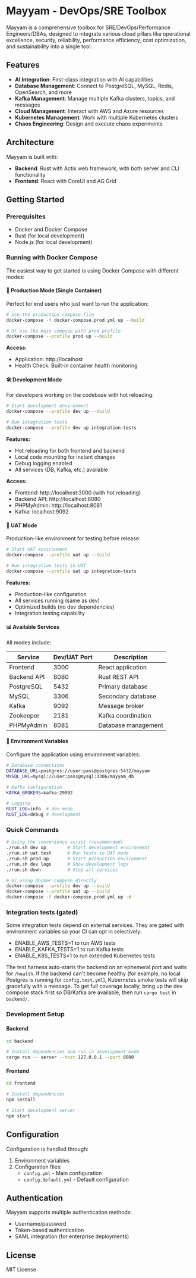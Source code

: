# Mayyam - DevOps/SRE Toolbox

Mayyam is a comprehensive toolbox for SRE/DevOps/Performance Engineers/DBAs, designed to integrate various cloud pillars like operational excellence, security, reliability, performance efficiency, cost optimization, and sustainability into a single tool.

## Features

- **AI Integration**: First-class integration with AI capabilities
- **Database Management**: Connect to PostgreSQL, MySQL, Redis, OpenSearch, and more
- **Kafka Management**: Manage multiple Kafka clusters, topics, and messages
- **Cloud Management**: Interact with AWS and Azure resources
- **Kubernetes Management**: Work with multiple Kubernetes clusters
- **Chaos Engineering**: Design and execute chaos experiments

## Architecture

Mayyam is built with:

- **Backend**: Rust with Actix web framework, with both server and CLI functionality
- **Frontend**: React with CoreUI and AG Grid

## Getting Started

### Prerequisites

- Docker and Docker Compose
- Rust (for local development)
- Node.js (for local development)

### Running with Docker Compose

The easiest way to get started is using Docker Compose with different modes:

#### 🚀 Production Mode (Single Container)
Perfect for end users who just want to run the application:

```bash
# Use the production compose file
docker-compose -f docker-compose.prod.yml up --build

# Or use the main compose with prod profile
docker-compose --profile prod up --build
```

**Access:**
- Application: http://localhost
- Health Check: Built-in container health monitoring

#### 🛠️ Development Mode
For developers working on the codebase with hot reloading:

```bash
# Start development environment
docker-compose --profile dev up --build

# Run integration tests
docker-compose --profile dev up integration-tests
```

**Features:**
- Hot reloading for both frontend and backend
- Local code mounting for instant changes
- Debug logging enabled
- All services (DB, Kafka, etc.) available

**Access:**
- Frontend: http://localhost:3000 (with hot reloading)
- Backend API: http://localhost:8080
- PHPMyAdmin: http://localhost:8081
- Kafka: localhost:9092

#### 🧪 UAT Mode
Production-like environment for testing before release:

```bash
# Start UAT environment
docker-compose --profile uat up --build

# Run integration tests in UAT
docker-compose --profile uat up integration-tests
```

**Features:**
- Production-like configuration
- All services running (same as dev)
- Optimized builds (no dev dependencies)
- Integration testing capability

#### 📊 Available Services

All modes include:

| Service | Dev/UAT Port | Description |
|---------|-------------|-------------|
| Frontend | 3000 | React application |
| Backend API | 8080 | Rust REST API |
| PostgreSQL | 5432 | Primary database |
| MySQL | 3306 | Secondary database |
| Kafka | 9092 | Message broker |
| Zookeeper | 2181 | Kafka coordination |
| PHPMyAdmin | 8081 | Database management |

#### 🔧 Environment Variables

Configure the application using environment variables:

```bash
# Database connections
DATABASE_URL=postgres://user:pass@postgres:5432/mayyam
MYSQL_URL=mysql://user:pass@mysql:3306/mayyam_db

# Kafka configuration
KAFKA_BROKERS=kafka:29092

# Logging
RUST_LOG=info  # dev mode
RUST_LOG=debug # development
```

### Quick Commands

```bash
# Using the convenience script (recommended)
./run.sh dev up        # Start development environment
./run.sh uat test      # Run tests in UAT mode
./run.sh prod up       # Start production environment
./run.sh dev logs      # Show development logs
./run.sh down          # Stop all services

# Or using docker-compose directly
docker-compose --profile dev up --build
docker-compose --profile uat up --build
docker-compose -f docker-compose.prod.yml up -d
```

### Integration tests (gated)

Some integration tests depend on external services. They are gated with environment variables so your CI can opt in selectively:

- ENABLE_AWS_TESTS=1 to run AWS tests
- ENABLE_KAFKA_TESTS=1 to run Kafka tests
- ENABLE_K8S_TESTS=1 to run extended Kubernetes tests

The test harness auto-starts the backend on an ephemeral port and waits for `/health`. If the backend can't become healthy (for example, no local Postgres is running for `config.test.yml`), Kubernetes smoke tests will skip gracefully with a message. To get full coverage locally, bring up the dev compose stack first so DB/Kafka are available, then run `cargo test` in `backend/`.

### Development Setup

#### Backend

```bash
cd backend

# Install dependencies and run in development mode
cargo run -- server --host 127.0.0.1 --port 8080
```

#### Frontend

```bash
cd frontend

# Install dependencies
npm install

# Start development server
npm start
```

## Configuration

Configuration is handled through:

1. Environment variables
2. Configuration files:
   - `config.yml` - Main configuration
   - `config.default.yml` - Default configuration

## Authentication

Mayyam supports multiple authentication methods:

- Username/password
- Token-based authentication
- SAML integration (for enterprise deployments)

## License

MIT License
